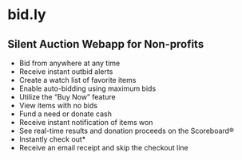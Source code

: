 # bid.ly

## Silent Auction Webapp for Non-profits

- Bid from anywhere at any time
- Receive instant outbid alerts
- Create a watch list of favorite items
- Enable auto-bidding using maximum bids
- Utilize the “Buy Now” feature
- View items with no bids
- Fund a need or donate cash
- Receive instant notification of items won
- See real-time results and donation proceeds on the Scoreboard®
- Instantly check out*
- Receive an email receipt and skip the checkout line